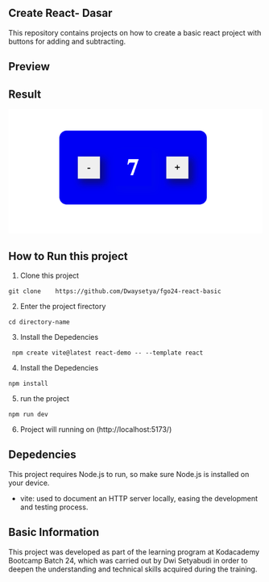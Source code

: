 ## Create React- Dasar

This repository contains projects on how to create a basic react project with buttons for adding and subtracting.

## Preview

## Result

![Result](./src/assets/images/Screenshot%202025-05-15%20at%2010.48.50.png)

## How to Run this project

1. Clone this project

```
git clone    https://github.com/Dwaysetya/fgo24-react-basic
```

2. Enter the project firectory

```
cd directory-name
```
3. Install the Depedencies

```
 npm create vite@latest react-demo -- --template react 
```
4. Install the Depedencies

```
npm install
```

5. run the project

```
npm run dev
```

6. Project will running on (http://localhost:5173/)

## Depedencies

This project requires Node.js to run, so make sure Node.js is installed on your device.

- vite: used to document an HTTP server locally, easing the development and testing process.

## Basic Information

This project was developed as part of the learning program at Kodacademy Bootcamp Batch 24, which was carried out by Dwi Setyabudi in order to deepen the understanding and technical skills acquired during the training.
